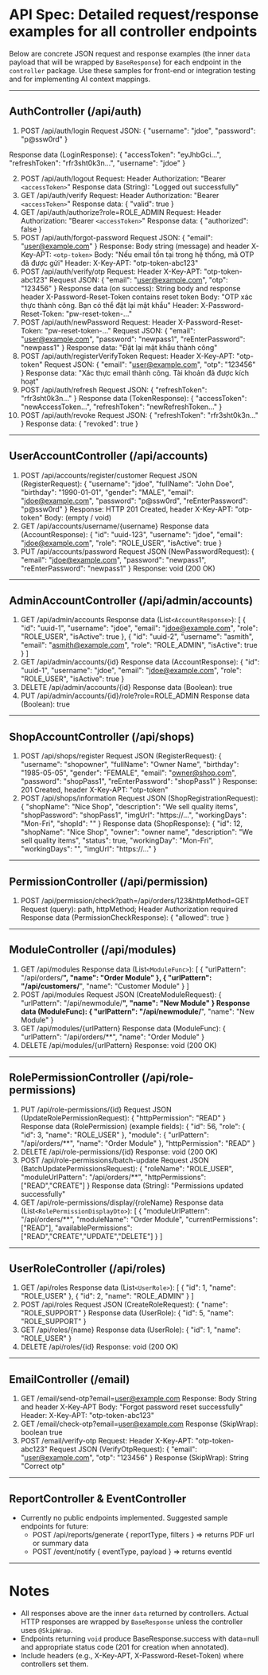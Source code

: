 # API Spec: Detailed request/response examples for all controller endpoints

Below are concrete JSON request and response examples (the inner `data` payload that will be wrapped by `BaseResponse`) for each endpoint in the `controller` package. Use these samples for front-end or integration testing and for implementing AI context mappings.

---

## AuthController (/api/auth)

1. POST /api/auth/login
   Request JSON:
   {
   "username": "jdoe",
   "password": "p@ssw0rd"
   }

Response data (LoginResponse):
{
"accessToken": "eyJhbGci...",
"refreshToken": "rfr3sht0k3n...",
"username": "jdoe"
}

2. POST /api/auth/logout
   Request: Header Authorization: "Bearer `<accessToken>`"
   Response data (String):
   "Logged out successfully"
3. GET /api/auth/verify
   Request: Header Authorization: "Bearer `<accessToken>`"
   Response data:
   {
   "valid": true
   }
4. GET /api/auth/authorize?role=ROLE_ADMIN
   Request: Header Authorization: "Bearer `<accessToken>`"
   Response data:
   {
   "authorized": false
   }
5. POST /api/auth/forgot-password
   Request JSON:
   {
   "email": "user@example.com"
   }
   Response: Body string (message) and header X-Key-APT: `<otp-token>`
   Body:
   "Nếu email tồn tại trong hệ thống, mã OTP đã được gửi"
   Header:
   X-Key-APT: "otp-token-abc123"
6. POST /api/auth/verify/otp
   Request: Header X-Key-APT: "otp-token-abc123"
   Request JSON:
   {
   "email": "user@example.com",
   "otp": "123456"
   }
   Response data (on success): String body and response header X-Password-Reset-Token contains reset token
   Body:
   "OTP xác thực thành công. Bạn có thể đặt lại mật khẩu"
   Header:
   X-Password-Reset-Token: "pw-reset-token-..."
7. POST /api/auth/newPassword
   Request: Header X-Password-Reset-Token: "pw-reset-token-..."
   Request JSON:
   {
   "email": "user@example.com",
   "password": "newpass1",
   "reEnterPassword": "newpass1"
   }
   Response data:
   "Đặt lại mật khẩu thành công"
8. POST /api/auth/registerVerifyToken
   Request: Header X-Key-APT: "otp-token"
   Request JSON:
   {
   "email": "user@example.com",
   "otp": "123456"
   }
   Response data:
   "Xác thực email thành công. Tài khoản đã được kích hoạt"
9. POST /api/auth/refresh
   Request JSON:
   {
   "refreshToken": "rfr3sht0k3n..."
   }
   Response data (TokenResponse):
   {
   "accessToken": "newAccessToken...",
   "refreshToken": "newRefreshToken..."
   }
10. POST /api/auth/revoke
    Request JSON:
    {
    "refreshToken": "rfr3sht0k3n..."
    }
    Response data:
    {
    "revoked": true
    }

---

## UserAccountController (/api/accounts)

1. POST /api/accounts/register/customer
   Request JSON (RegisterRequest):
   {
   "username": "jdoe",
   "fullName": "John Doe",
   "birthday": "1990-01-01",
   "gender": "MALE",
   "email": "jdoe@example.com",
   "password": "p@ssw0rd",
   "reEnterPassword": "p@ssw0rd"
   }
   Response: HTTP 201 Created, header X-Key-APT: "otp-token"
   Body: (empty / void)
2. GET /api/accounts/username/{username}
   Response data (AccountResponse):
   {
   "id": "uuid-123",
   "username": "jdoe",
   "email": "jdoe@example.com",
   "role": "ROLE_USER",
   "isActive": true
   }
3. PUT /api/accounts/password
   Request JSON (NewPasswordRequest):
   {
   "email": "jdoe@example.com",
   "password": "newpass1",
   "reEnterPassword": "newpass1"
   }
   Response: void (200 OK)

---

## AdminAccountController (/api/admin/accounts)

1. GET /api/admin/accounts
   Response data (List`<AccountResponse>`):
   [
   {
   "id": "uuid-1",
   "username": "jdoe",
   "email": "jdoe@example.com",
   "role": "ROLE_USER",
   "isActive": true
   },
   {
   "id": "uuid-2",
   "username": "asmith",
   "email": "asmith@example.com",
   "role": "ROLE_ADMIN",
   "isActive": true
   }
   ]
2. GET /api/admin/accounts/{id}
   Response data (AccountResponse):
   {
   "id": "uuid-1",
   "username": "jdoe",
   "email": "jdoe@example.com",
   "role": "ROLE_USER",
   "isActive": true
   }
3. DELETE /api/admin/accounts/{id}
   Response data (Boolean):
   true
4. PUT /api/admin/accounts/{id}/role?role=ROLE_ADMIN
   Response data (Boolean):
   true

---

## ShopAccountController (/api/shops)

1. POST /api/shops/register
   Request JSON (RegisterRequest):
   {
   "username": "shopowner",
   "fullName": "Owner Name",
   "birthday": "1985-05-05",
   "gender": "FEMALE",
   "email": "owner@shop.com",
   "password": "shopPass1",
   "reEnterPassword": "shopPass1"
   }
   Response: 201 Created, header X-Key-APT: "otp-token"
2. POST /api/shops/information
   Request JSON (ShopRegistrationRequest):
   {
   "shopName": "Nice Shop",
   "description": "We sell quality items",
   "shopPassword": "shopPass1",
   "imgUrl": "https://...",
   "workingDays": "Mon-Fri",
   "shopId": ""
   }
   Response data (ShopResponse):
   {
   "id": 12,
   "shopName": "Nice Shop",
   "owner": "owner name",
   "description": "We sell quality items",
   "status": true,
   "workingDay": "Mon-Fri",
   "workingDays": "",
   "imgUrl": "https://..."
   }

---

## PermissionController (/api/permission)

1. POST /api/permission/check?path=/api/orders/123&httpMethod=GET
   Request (query): path, httpMethod; Header Authorization required
   Response data (PermissionCheckResponse):
   {
   "allowed": true
   }

---

## ModuleController (/api/modules)

1. GET /api/modules
   Response data (List`<ModuleFunc>`):
   [
   { "urlPattern": "/api/orders/**", "name": "Order Module" },
   { "urlPattern": "/api/customers/**", "name": "Customer Module" }
   ]
2. POST /api/modules
   Request JSON (CreateModuleRequest):
   {
   "urlPattern": "/api/newmodule/**",
   "name": "New Module"
   }
   Response data (ModuleFunc):
   {
   "urlPattern": "/api/newmodule/**",
   "name": "New Module"
   }
3. GET /api/modules/{urlPattern}
   Response data (ModuleFunc):
   {
   "urlPattern": "/api/orders/\*\*",
   "name": "Order Module"
   }
4. DELETE /api/modules/{urlPattern}
   Response: void (200 OK)

---

## RolePermissionController (/api/role-permissions)

1. PUT /api/role-permissions/{id}
   Request JSON (UpdateRolePermissionRequest):
   {
   "httpPermission": "READ"
   }
   Response data (RolePermission) (example fields):
   {
   "id": 56,
   "role": { "id": 3, "name": "ROLE_USER" },
   "module": { "urlPattern": "/api/orders/\*\*", "name": "Order Module" },
   "httpPermission": "READ"
   }
2. DELETE /api/role-permissions/{id}
   Response: void (200 OK)
3. POST /api/role-permissions/batch-update
   Request JSON (BatchUpdatePermissionsRequest):
   {
   "roleName": "ROLE_USER",
   "moduleUrlPattern": "/api/orders/\*\*",
   "httpPermissions": ["READ","CREATE"]
   }
   Response data (String):
   "Permissions updated successfully"
4. GET /api/role-permissions/display/{roleName}
   Response data (List`<RolePermissionDisplayDto>`):
   [
   {
   "moduleUrlPattern": "/api/orders/\*\*",
   "moduleName": "Order Module",
   "currentPermissions": ["READ"],
   "availablePermissions": ["READ","CREATE","UPDATE","DELETE"]
   }
   ]

---

## UserRoleController (/api/roles)

1. GET /api/roles
   Response data (List`<UserRole>`):
   [
   { "id": 1, "name": "ROLE_USER" },
   { "id": 2, "name": "ROLE_ADMIN" }
   ]
2. POST /api/roles
   Request JSON (CreateRoleRequest):
   {
   "name": "ROLE_SUPPORT"
   }
   Response data (UserRole):
   { "id": 5, "name": "ROLE_SUPPORT" }
3. GET /api/roles/{name}
   Response data (UserRole):
   { "id": 1, "name": "ROLE_USER" }
4. DELETE /api/roles/{id}
   Response: void (200 OK)

---

## EmailController (/email)

1. GET /email/send-otp?email=user@example.com
   Response: Body String and header X-Key-APT
   Body:
   "Forgot password reset successfully"
   Header:
   X-Key-APT: "otp-token-abc123"
2. GET /email/check-otp?email=user@example.com
   Response (SkipWrap): boolean
   true
3. POST /email/verify-otp
   Request: Header X-Key-APT: "otp-token-abc123"
   Request JSON (VerifyOtpRequest):
   {
   "email": "user@example.com",
   "otp": "123456"
   }
   Response (SkipWrap): String
   "Correct otp"

---

## ReportController & EventController

- Currently no public endpoints implemented. Suggested sample endpoints for future:
  - POST /api/reports/generate { reportType, filters } => returns PDF url or summary data
  - POST /event/notify { eventType, payload } => returns eventId

---

# Notes

- All responses above are the inner `data` returned by controllers. Actual HTTP responses are wrapped by `BaseResponse` unless the controller uses `@SkipWrap`.
- Endpoints returning `void` produce BaseResponse.success with data=null and appropriate status code (201 for creation when annotated).
- Include headers (e.g., X-Key-APT, X-Password-Reset-Token) where controllers set them.

